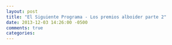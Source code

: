 ```yaml
---
layout: post
title: "El Siguiente Programa - Los premios alboider parte 2"
date: 2013-12-03 14:26:00 -0500
comments: true
categories: 
---
```

